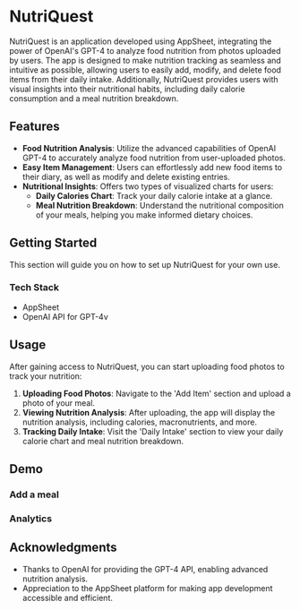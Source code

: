 # NutriQuest

NutriQuest is an application developed using AppSheet, integrating the power of OpenAI's GPT-4 to analyze food nutrition from photos uploaded by users. The app is designed to make nutrition tracking as seamless and intuitive as possible, allowing users to easily add, modify, and delete food items from their daily intake. Additionally, NutriQuest provides users with visual insights into their nutritional habits, including daily calorie consumption and a meal nutrition breakdown.

## Features

- **Food Nutrition Analysis**: Utilize the advanced capabilities of OpenAI GPT-4 to accurately analyze food nutrition from user-uploaded photos.
- **Easy Item Management**: Users can effortlessly add new food items to their diary, as well as modify and delete existing entries.
- **Nutritional Insights**: Offers two types of visualized charts for users:
  - **Daily Calories Chart**: Track your daily calorie intake at a glance.
  - **Meal Nutrition Breakdown**: Understand the nutritional composition of your meals, helping you make informed dietary choices.

## Getting Started

This section will guide you on how to set up NutriQuest for your own use.

### Tech Stack

- AppSheet
- OpenAI API for GPT-4v


## Usage

After gaining access to NutriQuest, you can start uploading food photos to track your nutrition:

1. **Uploading Food Photos**: Navigate to the 'Add Item' section and upload a photo of your meal.
2. **Viewing Nutrition Analysis**: After uploading, the app will display the nutrition analysis, including calories, macronutrients, and more.
3. **Tracking Daily Intake**: Visit the 'Daily Intake' section to view your daily calorie chart and meal nutrition breakdown.

## Demo

### Add a meal
### Analytics

## Acknowledgments

- Thanks to OpenAI for providing the GPT-4 API, enabling advanced nutrition analysis.
- Appreciation to the AppSheet platform for making app development accessible and efficient.
